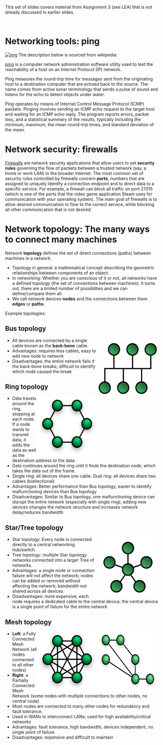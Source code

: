 This set of slides covers material from Assignment 3 (see LEA) that is not already discussed in earlier slides.

<br>

# Networking tools: ping

[![img](https://wikiless.org/media/wikipedia/commons/thumb/e/e2/Ping_iputils_screenshot.png/330px-Ping_iputils_screenshot.png)](https://wikiless.org/wiki/Ping_(networking_utility)) The description below is sourced from wikipedia:

[ping](https://wikiless.org/wiki/Ping_(networking_utility)) is a computer network administration software utility used to test the reachability of a host on an Internet Protocol (IP) network. 

Ping measures the round-trip time for messages sent from the originating host to a destination computer that are echoed back to the source. The name comes from active sonar terminology that sends a pulse of sound and listens for the echo to detect objects under water.

Ping operates by means of Internet Control Message Protocol (ICMP) packets. Pinging involves sending an ICMP echo request to the target host and waiting for an ICMP echo reply. The program reports errors, packet loss, and a statistical summary of the results, typically including the minimum, maximum, the mean round-trip times, and standard deviation of the mean. 


# Network security: firewalls

[Firewalls](https://wikiless.org/wiki/Firewall_(computing)) are network security applications that allow users to set **security rules** governing the flow of packets between a trusted network (say, a home or work LAN) to the broader Internet. The most common set of security rules controlled by firewalls concern **ports**, numbers that are assigned to uniquely identify a connection endpoint and to direct data to a specific service. For example, a firewall can block all traffic on port 27015 (which is one of the ports that the video game application Steam uses for communication with your operating system). The main goal of firewalls is to allow desired communciation to flow to the correct service, while blocking all other communication that is not desired.

# Network topology: The many ways to connect many machines

Network **topology** defines the set of direct connections (paths) between machines in a network.
* Topology in general: a mathematical concept describing the geometric relationships between components of an object.
* In networking: Whether you are conscious of it or not, all networks have a defined topology (the set of connections between machines). It turns out, there are a limited number of possiblities and we can define/compare them all.
* We call network devices **nodes** and the connections between them **edges** or **paths**.

Example topologies:

## Bus topology

<img align="right" src="assets/Bus_Topology.png" width="200" height="200" />

* All devices are connected by a single cable known as the **back-bone** cable.
* Advantages: requires less cables, easy to add new node to network
* Disadvantages: the entire network fails if the back-bone breaks; difficult to identify which node caused the break

## Ring topology

<img align="right" src="assets/NetworkTopology-Ring.png" width="200" height="200" />

* Data travels around the ring, stopping at each node. If a node wants to transmit data, it adds the data as well as the destination address to the data.
* Data continues around the ring until it finds the destination node, which takes the data out of the frame.
* Single ring: all devices share one cable. Dual ring: all devices share two cables (bidirectional)
* Advantages: Better performance than Bus topology, easier to identify malfunctioning devices than Bus topology
* Disadvantages: Similar to Bus topology, one malfunctioning device can disrupt the entire network (especially with single ring); adding new devices changes the network structure and increases network delay/reduces bandwidth

## Star/Tree topology

<img align="right" src="assets/Star_Topology_abstract.png" width="200" height="200" />

* Star topology: Every node is connected directly to a central networking hub/switch.
* Tree topology: multiple Star topology networks connected into a larger Tree of networks.
* Advantages: a single node or connection failure will not affect the network; nodes can be added or removed without affecting the network; bandwidth not shared across all devices
* Disadvantages: more expensive, each node requires a dedicated cable to the central device; the central device is a single point of failure for the entire network

## Mesh topology

<img align="right" src="assets/NetworkTopology-Mesh-partial.png" width="200" height="200" />

<img align="right" src="assets/NetworkTopology-Mesh-full.png" width="200" height="200" />

* **Left**: a Fully Connected Mesh Network (all nodes connected to all other nodes)
* **Right**: a Partially Connected Mesh Network (some nodes with multiple connections to other nodes, no central node)
* Most nodes are connected to many other nodes for redundancy and fault tolerance.
* Used in WANs to interconnect LANs; used for high availability/critical networks
* Advantages: fault tolerance, high bandwidth, devices independent, no single point of failure
* Disadvantages: expensive and difficult to maintain



